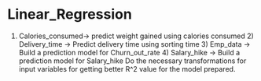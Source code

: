 # Linear_Regression
1) Calories_consumed-> predict weight gained using calories consumed 2) Delivery_time -> Predict delivery time using sorting time  3) Emp_data -> Build a prediction model for Churn_out_rate  4) Salary_hike -> Build a prediction model for Salary_hike   Do the necessary transformations for input variables for getting better R^2 value for the model prepared.
